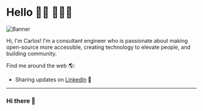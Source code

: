 # Hello 👋🏾 👩🏾‍💻

![Banner](https://user-images.githubusercontent.com/34881706/130360350-7d33db63-d3ca-457b-881a-ec5517e3054d.jpg)

Hi, I'm Carlos! I'm a consultant engineer who is passionate about making open-source more accessible, 
creating technology to elevate people, and building community. 

Find me around the web 🌎:
- Sharing updates on <a href="https://www.linkedin.com/in/carlos-perez-21978299/">LinkedIn</a> 💼


---
### Hi there 👋

<!--
**cperezqu/cperezqu** is a ✨ _special_ ✨ repository because its `README.md` (this file) appears on your GitHub profile.

Here are some ideas to get you started:

- 🔭 I’m currently working on ...
- 🌱 I’m currently learning ...
- 👯 I’m looking to collaborate on ...
- 🤔 I’m looking for help with ...
- 💬 Ask me about ...
- 📫 How to reach me: ...
- 😄 Pronouns: ...
- ⚡ Fun fact: ...
-->
